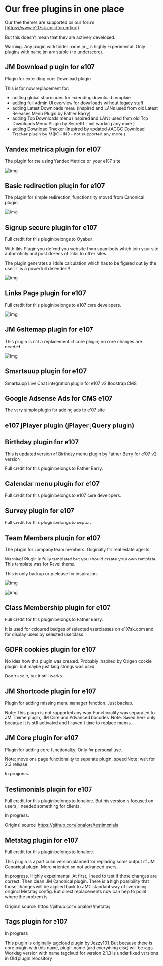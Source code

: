# Our free plugins in one place
Our free themes are supported on our forum [https://www.e107sk.com/forum](url)

But this doesn't mean that they are actively developed.

Warning.  Any plugin with folder name jm_ is highly experimental. Only plugins with name jm are stable (no underscore).


## JM Download plugin for e107  

Plugin for extending core Download plugin.   

This is for now replacement for:
- adding global shortcodes for extending download template 
- adding full Admin UI overview for downloads without legacy stuff
- adding Latest Downloads menu (inspired and LANs used from old Latest Releases Menu Plugin by Father Barry)
- adding Top Downloads menu (inspired and LANs used from old Top Downloads Menu Plugin by SecretR - not working any more )
- adding Download Tracker (inspired by updated AACGC Download Tracker plugin by M@CH!N3 - not supported any more )


## Yandex metrica plugin for e107

The plugin for the using Yandex Metrica on your e107 site

![img](https://www.e107sk.com/img/yandex_metrica_for_e107.png)


## Basic redirection plugin for e107

The plugin for simple redirection, functionality moved from Canonical plugin. 

![img](https://www.e107sk.com/img/redirection_for_e107.jpg)


## Signup secure plugin for e107

Full credit for this plugin belongs to Oyabun.

With this Plugin you defend you website from spam bots which join your site automaticly and post dozens of links to other sites.

The plugin generates a liddle calculation which has to be figured out by the user. It is a powerfull defender!!!

![img](https://www.e107sk.com/img/redirection_for_e107.jpg)


## Links Page plugin for e107

Full credit for this plugin belongs to e107 core developers.

![img](https://www.e107sk.com/img/linkspage_for_e107.png)



## JM Gsitemap plugin for e107

This plugin is not a replacement of core plugin; no core changes are needed.

![img](https://www.e107sk.com/media/img/0x0/2019-08/jmgsitemap_01.jpg)


## Smartsuup plugin for e107

Smartsupp Live Chat integration plugin for e107 v2 Boostrap CMS


## Google Adsense Ads for CMS e107

The very simple plugin for adding ads to e107 site


## e107 jPlayer plugin (jPlayer jQuery plugin)



## Birthday plugin for e107

This is updated version of Birthday menu plugin by Father Barry for e107 v2 version

Full credit for this plugin belongs to Father Barry.


## Calendar menu plugin for e107

Full credit for this plugin belongs to e107 core developers.

 
## Survey plugin for e107

Full credit for this plugin belongs to septor.


## Team Members plugin for e107

The plugin for company team members. Originally for real estate agents. 

Warning! Plugin is fully templated but you should create your own template. This template was for Revel theme.

This is only backup or prelease for inspiration.

![img](https://user-images.githubusercontent.com/5429548/69795526-a657e480-11cc-11ea-89ff-46c4ad01cc57.png)

![img](https://user-images.githubusercontent.com/5429548/69802901-ecb44000-11da-11ea-8842-53c35274c5d4.png)


## Class Membership plugin for e107

Full credit for this plugin belongs to Father Barry.

It is used for coloured badges of selected userclasses on e107sk.com and for display users by selected userclass.


## GDPR cookies plugin for e107

No idea how this plugin was created. Probably inspired by Oxigen cookie plugin, but maybe just lang strings was used. 

Don't use it, but it still works.



## JM Shortcode plugin for e107

Plugin for adding missing menu manager function.  Just backup.

Note: This plugin is not supported any way. Functionality was separated to JM Theme plugin, JM Core and Advanced bbcodes.
Note: Saved here only because it is still activated and I haven't time to replace menus.

## JM Core plugin for e107

Plugin for adding core functionality. Only for personal use. 
 
Note: move one page functionality to separate plugin, speed 
Note: wait for 2.3 release

In progress.

## Testimonials plugin for e107

Full credit for this plugin belongs to lonalore. But his version is focused on users, I needed something for clients. 

In progress.

Original source: https://github.com/lonalore/testimonials

## Metatag plugin for e107

Full credit for this plugin belongs to lonalore.  

This plugin is a particular version planned for replacing some output of JM Canonical plugin. More oriented on not advanced users.

In progress. Highly experimental. At first, I need to test if those changes are correct. Then clean JM Canonical plugin. There is a high possibility that those changes will be applied back to JMC standard way of overriding original Metatag config. But direct replacements now can help to point where the problem is. 

Original source: https://github.com/lonalore/metatag

## Tags plugin for e107

In progress

This plugin is originally tagcloud plugin by Jezzy101.
But because there is core plugin with this name, plugin name (and everything else) will be tags
Working version with name tagcloud for version 2.1.3 is under fixed versions in Old plugin repository










